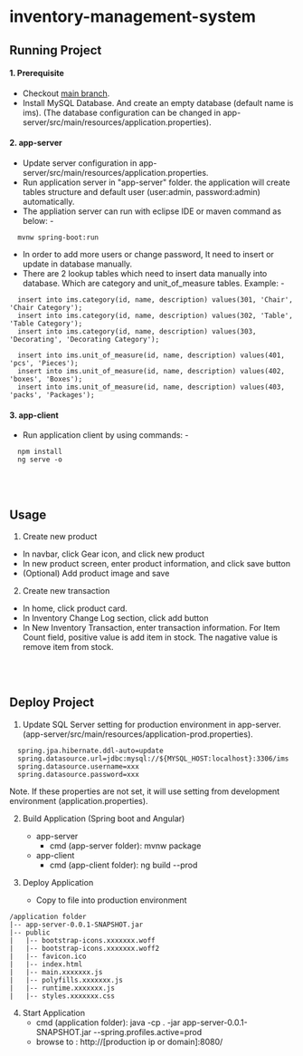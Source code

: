 # inventory-management-system

## Running Project
#### 1. Prerequisite
- Checkout [main branch](https://github.com/kritdev/inventory-management-system).
- Install MySQL Database. And create an empty database (default name is ims). (The database configuration can be changed in app-server/src/main/resources/application.properties).

#### 2. app-server
- Update server configuration in app-server/src/main/resources/application.properties.
- Run application server in "app-server" folder. the application will create tables structure and default user (user:admin, password:admin) automatically.
- The appliation server can run with eclipse IDE or maven command as below: -
```
  mvnw spring-boot:run
```
- In order to add more users or change password, It need to insert or update in database manually.
- There are 2 lookup tables which need to insert data manually into database. Which are category and unit_of_measure tables. Example: -
```
  insert into ims.category(id, name, description) values(301, 'Chair', 'Chair Category');
  insert into ims.category(id, name, description) values(302, 'Table', 'Table Category');
  insert into ims.category(id, name, description) values(303, 'Decorating', 'Decorating Category');
```
```
  insert into ims.unit_of_measure(id, name, description) values(401, 'pcs', 'Pieces');
  insert into ims.unit_of_measure(id, name, description) values(402, 'boxes', 'Boxes');
  insert into ims.unit_of_measure(id, name, description) values(403, 'packs', 'Packages');
```

#### 3. app-client 
- Run application client by using commands: -
```
  npm install
  ng serve -o
```
<br><br>
## Usage
1. Create new product
- In navbar, click Gear icon, and click new product
- In new product screen, enter product information, and click save button
- (Optional) Add product image and save
2. Create new transaction
- In home, click product card.
- In Inventory Change Log section, click add button
- In New Inventory Transaction, enter transaction information. For Item Count field, positive value is add item in stock. The nagative value is remove item from stock.

<br><br>
## Deploy Project
1. Update SQL Server setting for production environment in app-server. (app-server/src/main/resources/application-prod.properties).
```
  spring.jpa.hibernate.ddl-auto=update
  spring.datasource.url=jdbc:mysql://${MYSQL_HOST:localhost}:3306/ims
  spring.datasource.username=xxx
  spring.datasource.password=xxx
```
Note. If these properties are not set, it will use setting from development environment (application.properties).

2. Build Application (Spring boot and Angular)
	- app-server
		- cmd (app-server folder): mvnw package
	- app-client
		- cmd (app-client folder): ng build --prod

3. Deploy Application
	- Copy to file into production environment
```
/application folder
|-- app-server-0.0.1-SNAPSHOT.jar
|-- public
|   |-- bootstrap-icons.xxxxxxx.woff
|   |-- bootstrap-icons.xxxxxxx.woff2
|   |-- favicon.ico
|   |-- index.html
|   |-- main.xxxxxxx.js
|   |-- polyfills.xxxxxxx.js
|   |-- runtime.xxxxxxx.js
|   |-- styles.xxxxxxx.css
```

4. Start Application
	- cmd (application folder): java -cp . -jar app-server-0.0.1-SNAPSHOT.jar  --spring.profiles.active=prod
	- browse to : http://[production ip or domain]:8080/

